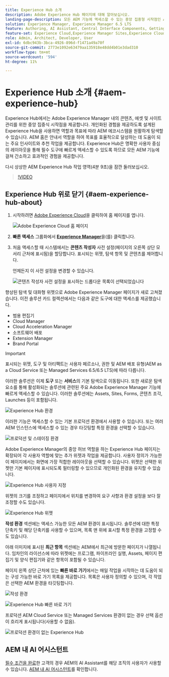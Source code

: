 ```yaml
---
title: Experience Hub 소개
description: Adobe Experience Hub 페이지에 대해 알아보십시오.
landing-page-description: 모든 AEM 기능에 액세스할 수 있는 중앙 집중형 시작점인 Adobe Experience Hub에 대해 알아보십시오.
solution: Experience Manager, Experience Manager 6.5 LTS
feature: Authoring, AI Assistant, Central Interface Components, Getting Started, Onboarding, Programs, Workflows
feature-set: Experience Cloud,Experience Manager Sites,Experience Cloud Services
role: Admin, Architect, Developer, User
exl-id: 6dbc943b-3bca-4926-896d-f1471a49a70f
source-git-commit: 2773e1092e63479aa135918e48dd4b01e3dad310
workflow-type: tm+mt
source-wordcount: '594'
ht-degree: 11%

---
```


# Experience Hub 소개 {#aem-experience-hub}

Experience Hub에서는 Adobe Experience Manager 내의 콘텐츠, 에셋 및 사이트 관리를 위한 중앙 집중식 시작점을 제공합니다. 개인화된 경험을 제공하도록 설계된 Experience Hub을 사용하면 역할과 목표에 따라 AEM 에코시스템을 원활하게 탐색할 수 있습니다. AEM 홈은 안내서 역할을 하여 목표를 효율적으로 달성하는 데 도움이 되는 주요 인사이트와 추천 작업을 제공합니다. Experience Hub은 명확한 사용자 중심의 레이아웃을 통해 필수 도구에 빠르게 액세스할 수 있도록 하므로 모든 AEM 기능에 걸쳐 간소하고 효과적인 경험을 제공합니다.

다시 상상한 AEM Experience Hub 작업 영역(4분 9초)을 잠깐 둘러보십시오.

>[!VIDEO](https://video.tv.adobe.com/v/3471448?learn=on&captions=kor)

<!--
Available as a private beta, Experience Hub offers an optimized experience focused on improving workflows, prioritizing goals, and delivering results. Opting in lets you influence Experience Hub's development by providing feedback that helps shape its future and enhances its value for the entire AEM community. -->

## Experience Hub 위로 닫기 {#aem-experience-hub-about}

1. 시작하려면 [Adobe Experience Cloud](https://experience.adobe.com/#/@foundationinternal/home)을 클릭하여 홈 페이지를 엽니다.

   ![Adobe Experience Cloud 홈 페이지](/help/assets/assets-experience-hub/experience-cloud-experiencemanager-ams.png)

1. **빠른 액세스** 그룹화에서 [**Experience Manager**](https://experience.adobe.com)을(를) 클릭합니다.
1. 처음 액세스할 때 시스템에서는 **콘텐츠 작성자** 사전 설정(페이지의 오른쪽 상단 모서리 근처에 표시됨)을 할당합니다. 표시되는 위젯, 탐색 항목 및 콘텐츠를 제어합니다.

   언제든지 이 사전 설정을 변경할 수 있습니다.

   ![콘텐츠 작성자 사전 설정을 표시하는 드롭다운 목록이 선택되었습니다](/help/assets/assets-experience-hub/experience-hub-role-selection.png)


향상된 탐색 및 대화형 위젯으로 Adobe Experience Manager 페이지가 새로 고쳐졌습니다. 이전 솔루션 카드 컬렉션에서는 다음과 같은 도구에 대한 액세스를 제공했습니다.

* 범용 편집기
* Cloud Manager
* Cloud Acceleration Manager
* 소프트웨어 배포
* Extension Manager
* Brand Portal

>[!IMPORTANT]
>
>표시되는 위젯, 도구 및 아티팩트는 사용자 페르소나, 권한 및 AEM 배포 유형(AEM as a Cloud Service 또는 Managed Services 6.5/6.5 LTS)에 따라 다릅니다.

이러한 솔루션은 이제 **도구** 또는 **서비스**&#x200B;의 기본 탐색으로 이동됩니다. 또한 새로운 탐색 요소를 통해 활성화되는 솔루션에 관련된 주요 Adobe Experience Manager 기능에 빠르게 액세스할 수 있습니다. 이러한 솔루션에는 Assets, Sites, Forms, 콘텐츠 조각, Launches 등이 포함됩니다.

![Experience Hub 환경](/help/assets/assets-experience-hub/experience-hub-author-environments-ams.png)

이러한 기능은 액세스할 수 있는 기본 프로덕션 환경에서 사용할 수 있습니다. 또는 여러 AEM 인스턴스에 액세스할 수 있는 경우 타깃팅할 특정 환경을 선택할 수 있습니다.

![프로덕션 및 스테이징 환경](/help/assets/assets-experience-hub/experience-hub-prod-stage-ams.png)

Adobe Experience Manager의 중앙 허브 역할을 하는 Experience Hub 페이지는 확장되어 각 사용자 역할에 맞는 추가 위젯과 작업을 제공합니다. 사용자 정의가 가능한 이 페이지에서는 화면에 가장 적합한 레이아웃을 선택할 수 있습니다. 위젯은 선택한 위젯만 기본 페이지에 표시되도록 필터링할 수 있으므로 개인화된 환경을 유지할 수 있습니다.

![Experience Hub 사용자 지정](/help/assets/assets-experience-hub/experience-hub-custom-ams.png)

위젯의 크기를 조정하고 페이지에서 위치를 변경하여 요구 사항과 환경 설정을 보다 잘 조정할 수도 있습니다.

![Experience Hub 위젯](/help/assets/assets-experience-hub/experience-hub-custom-widgets-ams.png)

**작성 환경** 섹션에는 액세스 가능한 모든 AEM 환경이 표시됩니다. 솔루션에 대한 특정 단축키 및 해당 단축키를 사용할 수 있으며, 목록 맨 위에 표시할 특정 환경을 고정할 수도 있습니다.

아래 이미지에 표시된 **최근 항목** 섹션에는 AEM에서 최근에 방문한 페이지가 나열됩니다. 임차인의 라이선스에 따라 위젯에는 프로그램, 파이프라인 실행, Assets, 페이지 편집기 및 양식 편집기와 같은 항목이 포함될 수 있습니다.

페이지 왼쪽 상단 근처에 있는 **빠른 바로 가기**&#x200B;에서는 매일 작업을 시작하는 데 도움이 되는 구성 가능한 바로 가기 목록을 제공합니다. 목록은 사용자 정의할 수 있으며, 각 작업은 선택한 AEM 환경을 타깃팅합니다.

![작성 환경](/help/assets/assets-experience-hub/experience-hub-recents-ams.png)

![Experience Hub 빠른 바로 가기](/help/assets/assets-experience-hub/experience-hub-quick-shortcuts-ams.png)

프로덕션 AEM Cloud Service 또는 Managed Services 환경이 없는 경우 선택 옵션이 흐리게 표시됩니다(사용할 수 없음).

![프로덕션 환경이 없는 Experience Hub](/help/assets/assets-experience-hub/experience-hub-no-prod-environs-ams.png)

## AEM 내 AI 어시스턴트

[필수 조건을 완료](/help/ai-assistant-in-aem.md#get-access)한 고객의 경우 AEM의 AI Assistant를 해당 조직의 사용자가 사용할 수 있습니다. [AEM 내 AI 어시스턴트](/help/ai-assistant-in-aem.md)를 확인합니다.
